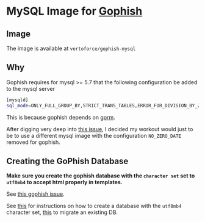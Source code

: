 # MySQL Image for [Gophish](https://github.com/gophish/gophish)

## Image

The image is available at `vertoforce/gophish-mysql`

## Why

Gophish requires for mysql >= 5.7 that the following configuration be added to the mysql server

```sh
[mysqld]
sql_mode=ONLY_FULL_GROUP_BY,STRICT_TRANS_TABLES,ERROR_FOR_DIVISION_BY_ZERO,NO_AUTO_CREATE_USER,NO_ENGINE_SUBSTITUTION
```

This is because gophish depends on [gorm](https://github.com/jinzhu/gorm).

After digging very deep into [this issue](https://github.com/gophish/gophish/issues/1638), I decided my workout would just to be to use a different mysql image with the configuration `NO_ZERO_DATE` removed for gophish.

## Creating the GoPhish Database

**Make sure you create the gophish database with the `character set` set to `utf8mb4` to accept html properly in templates.**

See [this gophish issue](https://github.com/gophish/gophish/issues/1249#issuecomment-433550237).

See [this](https://mathiasbynens.be/notes/mysql-utf8mb4#utf8-to-utf8mb4) for instructions on how to create a database with the `utf8mb4` character set, [this](https://dba.stackexchange.com/questions/76788/create-a-mysql-database-with-charset-utf-8) to migrate an existing DB.
